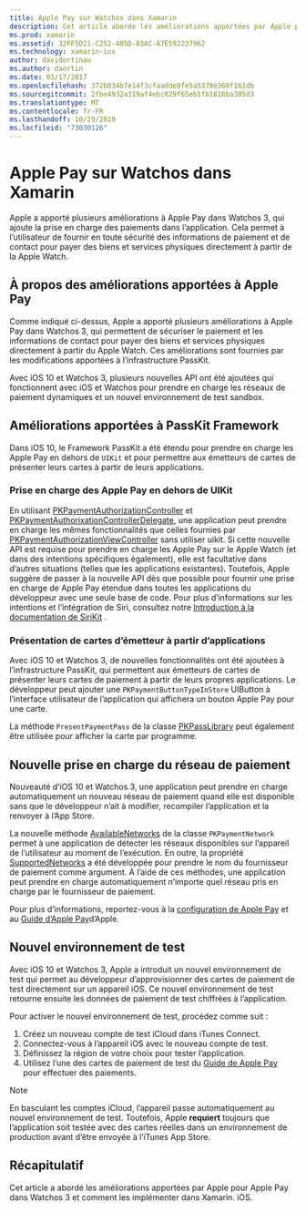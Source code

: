 ```yaml
---
title: Apple Pay sur Watchos dans Xamarin
description: Cet article aborde les améliorations apportées par Apple pour Apple Pay dans Watchos 3 et comment les implémenter dans Xamarin. iOS pour les Apple Watch.
ms.prod: xamarin
ms.assetid: 32FF5D21-C252-485D-83AC-A7E592237962
ms.technology: xamarin-ios
author: davidortinau
ms.author: daortin
ms.date: 03/17/2017
ms.openlocfilehash: 372b034b7e14f3cfaadde8fe5a5370e368f161db
ms.sourcegitcommit: 2fbe4932a319af4ebc829f65eb1fb1816ba305d3
ms.translationtype: MT
ms.contentlocale: fr-FR
ms.lasthandoff: 10/29/2019
ms.locfileid: "73030126"
---
```

# <a name="apple-pay-on-watchos-in-xamarin"></a>Apple Pay sur Watchos dans Xamarin

Apple a apporté plusieurs améliorations à Apple Pay dans Watchos 3, qui ajoute la prise en charge des paiements dans l’application. Cela permet à l’utilisateur de fournir en toute sécurité des informations de paiement et de contact pour payer des biens et services physiques directement à partir de la Apple Watch.

## <a name="about-apple-pay-enhancements"></a>À propos des améliorations apportées à Apple Pay

Comme indiqué ci-dessus, Apple a apporté plusieurs améliorations à Apple Pay dans Watchos 3, qui permettent de sécuriser le paiement et les informations de contact pour payer des biens et services physiques directement à partir du Apple Watch. Ces améliorations sont fournies par les modifications apportées à l’infrastructure PassKit.

Avec iOS 10 et Watchos 3, plusieurs nouvelles API ont été ajoutées qui fonctionnent avec iOS et Watchos pour prendre en charge les réseaux de paiement dynamiques et un nouvel environnement de test sandbox.

## <a name="passkit-framework-enhancements"></a>Améliorations apportées à PassKit Framework

Dans iOS 10, le Framework PassKit a été étendu pour prendre en charge les Apple Pay en dehors de `UIKit` et pour permettre aux émetteurs de cartes de présenter leurs cartes à partir de leurs applications. 

### <a name="supporting-apple-pay-outside-of-uikit"></a>Prise en charge des Apple Pay en dehors de UIKit

En utilisant [PKPaymentAuthorizationController](https://developer.apple.com/reference/passkit/pkpaymentauthorizationcontroller) et [PKPaymentAuthorixationControllerDelegate](https://developer.apple.com/reference/passkit/pkpaymentauthorizationcontrollerdelegate), une application peut prendre en charge les mêmes fonctionnalités que celles fournies par [PKPaymentAuthorizationViewController](https://developer.apple.com/reference/passkit/pkpaymentauthorizationviewcontroller) sans utiliser uikit. Si cette nouvelle API est requise pour prendre en charge les Apple Pay sur le Apple Watch (et dans des intentions spécifiques également), elle est facultative dans d’autres situations (telles que les applications existantes). Toutefois, Apple suggère de passer à la nouvelle API dès que possible pour fournir une prise en charge de Apple Pay étendue dans toutes les applications du développeur avec une seule base de code. Pour plus d’informations sur les intentions et l’intégration de Siri, consultez notre [Introduction à la documentation de SiriKit](~/ios/platform/sirikit/index.md) .

### <a name="presenting-issuer-cards-from-within-apps"></a>Présentation de cartes d’émetteur à partir d’applications

Avec iOS 10 et Watchos 3, de nouvelles fonctionnalités ont été ajoutées à l’infrastructure PassKit, qui permettent aux émetteurs de cartes de présenter leurs cartes de paiement à partir de leurs propres applications. Le développeur peut ajouter une `PKPaymentButtonTypeInStore` UIButton à l’interface utilisateur de l’application qui affichera un bouton Apple Pay pour une carte.

La méthode `PresentPaymentPass` de la classe [PKPassLibrary](https://developer.apple.com/reference/passkit/pkpasslibrary) peut également être utilisée pour afficher la carte par programme.

## <a name="new-payment-network-support"></a>Nouvelle prise en charge du réseau de paiement

Nouveauté d’iOS 10 et Watchos 3, une application peut prendre en charge automatiquement un nouveau réseau de paiement quand elle est disponible sans que le développeur n’ait à modifier, recompiler l’application et la renvoyer à l’App Store.

La nouvelle méthode [AvailableNetworks](https://developer.apple.com/reference/passkit/pkpaymentrequest/1833288-availablenetworks) de la classe `PKPaymentNetwork` permet à une application de détecter les réseaux disponibles sur l’appareil de l’utilisateur au moment de l’exécution. En outre, la propriété [SupportedNetworks](https://developer.apple.com/reference/passkit/pkpaymentrequest/1619329-supportednetworks) a été développée pour prendre le nom du fournisseur de paiement comme argument. À l’aide de ces méthodes, une application peut prendre en charge automatiquement n’importe quel réseau pris en charge par le fournisseur de paiement.

Pour plus d’informations, reportez-vous à la [configuration de Apple Pay](~/ios/platform/apple-pay.md) et au [Guide d’Apple Pay](https://developer.apple.com/apple-pay/)d’Apple.

## <a name="new-testing-environment"></a>Nouvel environnement de test

Avec iOS 10 et Watchos 3, Apple a introduit un nouvel environnement de test qui permet au développeur d’approvisionner des cartes de paiement de test directement sur un appareil iOS. Ce nouvel environnement de test retourne ensuite les données de paiement de test chiffrées à l’application.

Pour activer le nouvel environnement de test, procédez comme suit :

1. Créez un nouveau compte de test iCloud dans iTunes Connect.
2. Connectez-vous à l’appareil iOS avec le nouveau compte de test.
3. Définissez la région de votre choix pour tester l’application.
4. Utilisez l’une des cartes de paiement de test du [Guide de Apple Pay](https://developer.apple.com/apple-pay/) pour effectuer des paiements.

> [!NOTE]
> En basculant les comptes iCloud, l’appareil passe automatiquement au nouvel environnement de test. Toutefois, Apple **requiert** toujours que l’application soit testée avec des cartes réelles dans un environnement de production avant d’être envoyée à l’iTunes App Store.

## <a name="summary"></a>Récapitulatif

Cet article a abordé les améliorations apportées par Apple pour Apple Pay dans Watchos 3 et comment les implémenter dans Xamarin. iOS.
